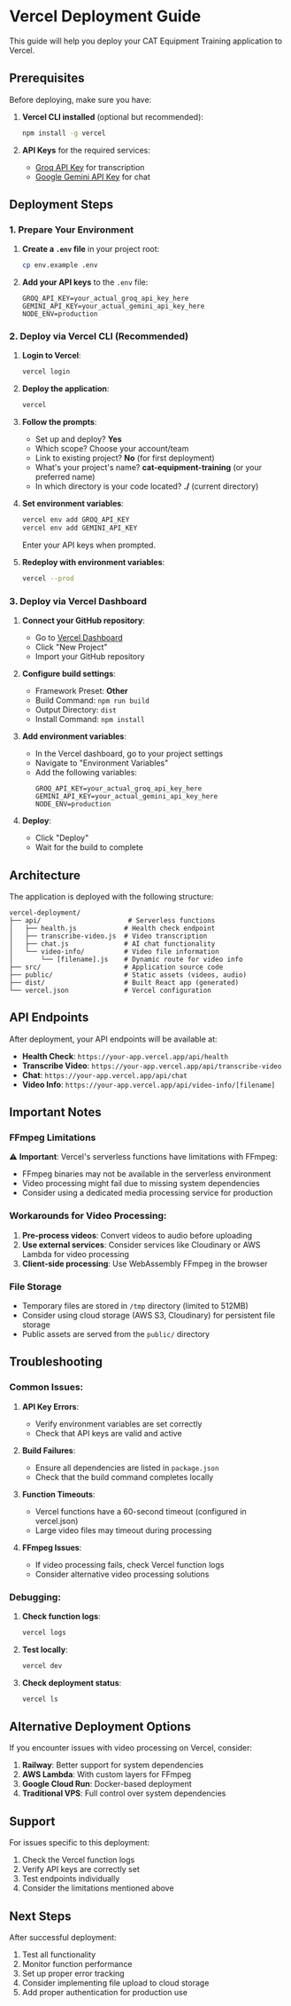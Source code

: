 # Vercel Deployment Guide

This guide will help you deploy your CAT Equipment Training application to Vercel.

## Prerequisites

Before deploying, make sure you have:

1. **Vercel CLI installed** (optional but recommended):
   ```bash
   npm install -g vercel
   ```

2. **API Keys** for the required services:
   - [Groq API Key](https://console.groq.com/keys) for transcription
   - [Google Gemini API Key](https://aistudio.google.com/app/apikey) for chat

## Deployment Steps

### 1. Prepare Your Environment

1. **Create a `.env` file** in your project root:
   ```bash
   cp env.example .env
   ```

2. **Add your API keys** to the `.env` file:
   ```
   GROQ_API_KEY=your_actual_groq_api_key_here
   GEMINI_API_KEY=your_actual_gemini_api_key_here
   NODE_ENV=production
   ```

### 2. Deploy via Vercel CLI (Recommended)

1. **Login to Vercel**:
   ```bash
   vercel login
   ```

2. **Deploy the application**:
   ```bash
   vercel
   ```

3. **Follow the prompts**:
   - Set up and deploy? **Yes**
   - Which scope? Choose your account/team
   - Link to existing project? **No** (for first deployment)
   - What's your project's name? **cat-equipment-training** (or your preferred name)
   - In which directory is your code located? **./** (current directory)

4. **Set environment variables**:
   ```bash
   vercel env add GROQ_API_KEY
   vercel env add GEMINI_API_KEY
   ```
   Enter your API keys when prompted.

5. **Redeploy with environment variables**:
   ```bash
   vercel --prod
   ```

### 3. Deploy via Vercel Dashboard

1. **Connect your GitHub repository**:
   - Go to [Vercel Dashboard](https://vercel.com/dashboard)
   - Click "New Project"
   - Import your GitHub repository

2. **Configure build settings**:
   - Framework Preset: **Other**
   - Build Command: `npm run build`
   - Output Directory: `dist`
   - Install Command: `npm install`

3. **Add environment variables**:
   - In the Vercel dashboard, go to your project settings
   - Navigate to "Environment Variables"
   - Add the following variables:
     ```
     GROQ_API_KEY=your_actual_groq_api_key_here
     GEMINI_API_KEY=your_actual_gemini_api_key_here
     NODE_ENV=production
     ```

4. **Deploy**:
   - Click "Deploy"
   - Wait for the build to complete

## Architecture

The application is deployed with the following structure:

```
vercel-deployment/
├── api/                      # Serverless functions
│   ├── health.js            # Health check endpoint
│   ├── transcribe-video.js  # Video transcription
│   ├── chat.js              # AI chat functionality
│   └── video-info/          # Video file information
│       └── [filename].js    # Dynamic route for video info
├── src/                     # Application source code
├── public/                  # Static assets (videos, audio)
├── dist/                    # Built React app (generated)
└── vercel.json              # Vercel configuration
```

## API Endpoints

After deployment, your API endpoints will be available at:

- **Health Check**: `https://your-app.vercel.app/api/health`
- **Transcribe Video**: `https://your-app.vercel.app/api/transcribe-video`
- **Chat**: `https://your-app.vercel.app/api/chat`
- **Video Info**: `https://your-app.vercel.app/api/video-info/[filename]`

## Important Notes

### FFmpeg Limitations
⚠️ **Important**: Vercel's serverless functions have limitations with FFmpeg:
- FFmpeg binaries may not be available in the serverless environment
- Video processing might fail due to missing system dependencies
- Consider using a dedicated media processing service for production

### Workarounds for Video Processing:
1. **Pre-process videos**: Convert videos to audio before uploading
2. **Use external services**: Consider services like Cloudinary or AWS Lambda for video processing
3. **Client-side processing**: Use WebAssembly FFmpeg in the browser

### File Storage
- Temporary files are stored in `/tmp` directory (limited to 512MB)
- Consider using cloud storage (AWS S3, Cloudinary) for persistent file storage
- Public assets are served from the `public/` directory

## Troubleshooting

### Common Issues:

1. **API Key Errors**:
   - Verify environment variables are set correctly
   - Check that API keys are valid and active

2. **Build Failures**:
   - Ensure all dependencies are listed in `package.json`
   - Check that the build command completes locally

3. **Function Timeouts**:
   - Vercel functions have a 60-second timeout (configured in vercel.json)
   - Large video files may timeout during processing

4. **FFmpeg Issues**:
   - If video processing fails, check Vercel function logs
   - Consider alternative video processing solutions

### Debugging:

1. **Check function logs**:
   ```bash
   vercel logs
   ```

2. **Test locally**:
   ```bash
   vercel dev
   ```

3. **Check deployment status**:
   ```bash
   vercel ls
   ```

## Alternative Deployment Options

If you encounter issues with video processing on Vercel, consider:

1. **Railway**: Better support for system dependencies
2. **AWS Lambda**: With custom layers for FFmpeg
3. **Google Cloud Run**: Docker-based deployment
4. **Traditional VPS**: Full control over system dependencies

## Support

For issues specific to this deployment:
1. Check the Vercel function logs
2. Verify API keys are correctly set
3. Test endpoints individually
4. Consider the limitations mentioned above

## Next Steps

After successful deployment:
1. Test all functionality
2. Monitor function performance
3. Set up proper error tracking
4. Consider implementing file upload to cloud storage
5. Add proper authentication for production use 